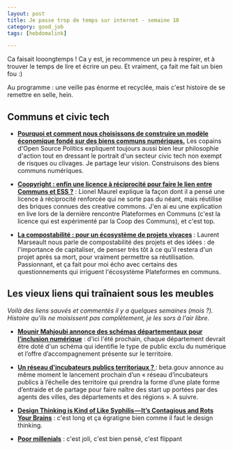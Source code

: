 ```yaml
---
layout: post
title: Je passe trop de temps sur internet - semaine 10
category: good_job
tags: [hebdomalink]

---
```


Ca faisait looongtemps ! Ca y est, je recommence un peu à respirer, et à trouver le temps de lire et écrire un peu. Et vraiment, ça fait me fait un bien fou :)

<!--more-->

Au programme : une veille pas énorme et recyclée, mais c'est histoire de se remettre en selle, hein.

## Communs et civic tech

- **[Pourquoi et comment nous choisissons de construire un modèle économique fondé sur des biens communs numériques.](https://medium.com/open-source-politics/pourquoi-et-comment-nous-choisissons-de-construire-un-mod%C3%A8le-%C3%A9conomique-fond%C3%A9-sur-des-biens-communs-6c4f3ec3c075)** Les copains d'Open Source Politics expliquent toujours aussi bien leur philosophie d'action tout en dressant le portrait d'un secteur civic tech non exempt de risques ou clivages. Je partage leur vision. Construisons des biens communs numériques.

- **[Coopyright : enfin une licence à réciprocité pour faire le lien entre Communs et ESS ?](https://scinfolex.com/2018/03/02/coopyright-une-licence-a-reciprocite-pour-faire-le-lien-entre-communs-et-ess/)** : Lionel Maurel explique la façon dont il a pensé une licence à réciprocité renforcée qui ne sorte pas du néant, mais réutilise des briques connues des creative commons. J'en ai eu une explication en live lors de la dernière rencontre Plateformes en Communs (c'est la licence qui est expérimenté par la Coop des Communs), et c'est top.


- **[La compostabilité : pour un écosystème de projets vivaces](https://vecam.org/La-compostabilite-pour-un-ecosysteme-de-projets-vivaces)** : Laurent Marseault nous parle de compostabilité des projets et des idées : de l'importance de capitaliser, de penser très tôt à ce qu'il restera d'un projet après sa mort, pour vraiment permettre sa réutilisation. Passionnant, et ça fait pour moi écho avec certains des questionnements qui irriguent l'écosystème Plateformes en communs.

## Les vieux liens qui traînaient sous les meubles

*Voilà des liens sauvés et commentés il y a quelques semaines (mois ?). Histoire qu'ils ne moisissent pas complètement, je les sors à l'air libre.*

- **[Mounir Mahjoubi annonce des schémas départementaux pour l’inclusion numérique](http://www.lagazettedescommunes.com/539614/mounir-mahjoubi-annonce-des-schemas-departementaux-pour-linclusion-numerique/)** : d'ici l'été prochain, chaque département devrait être doté d'un schéma qui identifie le type de public exclu du numérique et l’offre d’accompagnement présente sur le territoire.

- **[Un réseau d'incubateurs publics territoriaux ? ](http://www.lagazettedescommunes.com/539516/forum-des-interconnectes-comment-la-digitalisation-bouscule-les-territoires/)** : beta.gouv annonce au même moment le lancement prochain d’un « réseau d’incubateurs publics à l’échelle des territoire qui prendra la forme d’une plate forme d’entraide et de partage pour faire naître des start up portées par des agents des villes, des départements et des régions ». A suivre.

- **[Design Thinking is Kind of Like Syphilis — It’s Contagious and Rots Your Brains](https://medium.com/@sts_news/design-thinking-is-kind-of-like-syphilis-its-contagious-and-rots-your-brains-842ed078af29)** : c'est long et ça égratigne bien comme il faut le design thinking.


- **[Poor millenials](http://highline.huffingtonpost.com/articles/en/poor-millennials/)** : c'est joli, c'est bien pensé, c'est flippant
